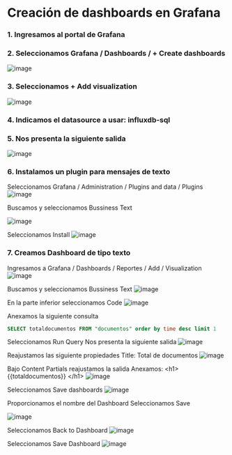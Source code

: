 # Creación de dashboards en Grafana

### 1. Ingresamos al portal de Grafana

### 2. Seleccionamos Grafana / Dashboards / + Create dashboards
![image](https://github.com/user-attachments/assets/a8c11fbc-664f-49cf-8e8f-e6573ef28c28)

### 3. Seleccionamos + Add visualization
![image](https://github.com/user-attachments/assets/9c6c9c3a-7b41-41cb-82c3-4793bbf6bbc6)

### 4. Indicamos el datasource a usar: influxdb-sql

### 5. Nos presenta la siguiente salida
![image](https://github.com/user-attachments/assets/a2682e9e-0a44-400f-9bdd-07be3976b833)

### 6. Instalamos un plugin para mensajes de texto
Seleccionamos Grafana / Administration / Plugins and data / Plugins
  ![image](https://github.com/user-attachments/assets/0b95039b-b708-486a-a3b4-668702d6cd41)

Buscamos y seleccionamos Bussiness Text 

  ![image](https://github.com/user-attachments/assets/9c471851-defe-48b8-bae9-1ea8c56e6232)

Seleccionamos Install
  ![image](https://github.com/user-attachments/assets/c3f3a0ee-1c3e-48ab-aaae-78f34bda2c7a)

### 7. Creamos Dashboard de tipo texto
Ingresamos a Grafana / Dashboards / Reportes / Add / Visualization
  ![image](https://github.com/user-attachments/assets/a5f1a65d-3f51-40a2-b16c-d020b46dfe43)

Buscamos y seleccionamos Bussiness Text
  ![image](https://github.com/user-attachments/assets/8f2664c0-de02-44be-9f0a-5d5f1d11bf53)

En la parte inferior seleccionamos Code
  ![image](https://github.com/user-attachments/assets/180af592-5dcf-4167-94df-6b56f0b53464)

Anexamos la siguiente consulta
```sql
SELECT totaldocumentos FROM "documentos" order by time desc limit 1
```

Seleccionamos Run Query 
Nos presenta la siguiente salida
  ![image](https://github.com/user-attachments/assets/1ea3fab6-c1e8-418c-ad94-c6d654054a07)

Reajustamos las siguiente propiedades
Title:  Total de documentos 
  ![image](https://github.com/user-attachments/assets/eaabba37-7822-4fe0-b1c1-f293252d84f3)

Bajo Content Partials reajustamos la salida
Anexamos: &lt;h1&gt;{{totaldocumentos}} &lt;/h1&gt;
  ![image](https://github.com/user-attachments/assets/6598acc5-bc6e-4ca0-a534-f502afd8f2cd)


Seleccionamos Save dashboards 
  ![image](https://github.com/user-attachments/assets/79d3dd0f-15ec-4e09-9fc6-49e6e238de06)

Proporcionamos el nombre del Dashboard
Seleccionamos Save

  ![image](https://github.com/user-attachments/assets/b23d7936-8b63-4b34-af17-a253ffa2f0da)

Seleccionamos Back to Dashboard
  ![image](https://github.com/user-attachments/assets/9d0ba1b0-95b2-4ff7-b426-807db0d1df79)

Seleccionamos Save Dashboard
  ![image](https://github.com/user-attachments/assets/0d25b725-6fbd-4464-aa1e-fa6595695bab)
